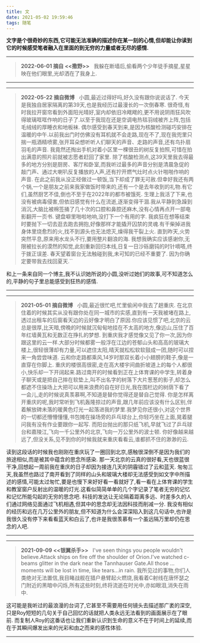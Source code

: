 ```yaml
---
title: 文
date: 2021-05-02 19:59:46
tags: 随笔
---
```


****文字是个很奇妙的东西,它可能无法准确的描述你在某一刻的心情,但却能让你读到它的时候感受笔者融入在里面的到无穷的力量或者无尽的感情.****

<!--more-->

-----
> ****2022-06-01 摘自 <<撒野>>****
> &nbsp;
> 我躲在断墙后,偷看两个少年徒手摘星,星星映在他们眼里,光却洒在了我身上.
&nbsp;

-----

-----
> ****2022-05-22 摘自微博****
> &nbsp;
> 小圆,最近过得好吗,好久没有跟你说说话了.
今天是我独自居家隔离的第39天,也是我经历过最漫长的一次倒春寒.
很奇怪,有时我拉开窗帘看到外面阳光晴好,室内却依旧冷飕飕的,更不用说阴雨狂风吹得玻璃哐哐作响的日子了.以至于我现在还是空调电热毯羽绒被齐上阵,包括毛绒绒的厚睡衣和地板袜.
偶尔感受到春天到来,是因为核酸检测碰巧安排在温暖的中午.以前我出门时仿佛没有耳机就不会走路,现在不了,现在我兜里只揣一瓶酒精喷雾,张开耳朵想听听人们聊天的声音、走路的声音,还有鸟扑扇羽毛的声音.
我竟然还掏出手机对着小区里一棵很丑的树反复拍照,可惜在拍出满意的照片前就被志愿者赶回了家里.
除了核酸检测点,这39天里我去得最多的地方分别是厨房、客厅和卧室,而我听过最多的声音分别是清晨急促的敲门声、通过大喇叭反复播放的人声,还有拧开燃气灶时点火针啪啪作响的声音.
在此之前我从没正经做过一顿饭,当下却成了罪无可赦.但幸好我还有两个锅,一个是朋友之前来我家做饭时带来的,还有一个是去年收到的礼物.有它们,虽然厨艺不佳,倒也不至于在2022年的都市被饿死.
生理上我活了下来,也没有被病毒侵害,但依旧感觉有什么在流逝,逐渐变得干涸.我从平静到急躁到消沉,大脑比被棉签捅了几十次的口腔和鼻腔还麻木,没有心情再点开一部电影翻开一页书.
键盘噼里啪啦地响,没打下一个有用的字.
我疯狂在想等结束时要抛下一切去逛去跑去拥抱,好像那样才能撬开囚禁的灵魂.有干柴掉进我身体里烧愈烈的火,找不到源头也无法熄灭,燥得我干裂上火.
直到昨天,火势突然平息,原来用水龙头不行,要用整片翻浪的海.
我想我确实应该感谢你,无限被拉长的漠然的知觉,此刻重新回归本线,日复一日沙砾磨钝的时针嘀嗒,终于拨正误差.
春天望着窗台无法触碰到我,未可知的已经不重要了.
因为你确定要带我去找回夏天.``
&nbsp;

和上一条来自同一个博主,我不认识她所说的小圆,没听过她们的故事,可不知道怎么的,平静的句子里总能感受到狂热的感情.

-----

-----
> ****2021-05-01 摘自微博****
> &nbsp;
> 小圆,最近很忙吧,忙里偷闲中我去了趟重庆.
在北京住着的时候其实从没有跟你处在同一城市的实感,直到有一天我被堵在路上,透过出租车的后窗看天边的云好像才明白了原因.你应该见惯了吧,北京的云总是很厚,比天暗,傍晚的时候就沉甸甸地挂在不太高的地方,像远山,压住了百年红墙黄瓦和无数正在挣扎的梦想.
到重庆我才感觉像又见了你一次,因为你跟这里的云一样.大部分时候都雾一般浮在江边的苍郁山头和高高的玻璃大楼上,很轻很薄却有力量,可以遮住太阳,晴天就松松软软鼓成一团,随时可以捏来一角尝尝味道.
云和你走路都乘风,14岁时那双长着小小翅膀的鞋子,像是一直穿在你脚上.
重庆的楼很高很密,走在高大楼宇间曲折坡道上的每个人都很小,快乐却一下开阔起来.路过南开的时候看到正在上体育课的中学生,转着身子聊天或是把自己摔在软垫上,叫不出名字的树落下大片葱葱的影子,却怎么都遮不住操场上大把可以用来浪费的自在好日光,我在围栏边的树荫下看了一会儿,走的时候说真羡慕啊,不知道是替你觉得还是替自己觉得.
你是怎样离开重庆的呢,我时常听到飞机轰隆掠过的声音,跟几年前应该没有什么区别,伴着解放碑未落的暖黄色灯光一起落进我的梦里.我梦见你还很小,对这个世界的一切都还懵懵懂懂,书包摊在操场旁的乒乓球台上,你轻巧坐在上面,晃着腿问我有没有作业要跟你一起写.
而阳台抛出的那只纸飞机,早就飞过了乒乓球台和嘉陵江,飞向一千公里外的北京,飞向一万公里外的波士顿.
你好像越来越远了,但没关系,见不到你的时候我就来重庆看看云,谁都抓不住的渺渺的云.
&nbsp;

读到这段话的时候我也刚刚在重庆玩了一圈回到北京,感触很深倒不是因为我们的旅途相似,而是被其中蕴含的思念所感染.
那一天北京的云真的很好看,天也很蓝很干净,回想起一周前我在重庆的日子却因为接连几天的阴霾错过了云和蓝天.
匆匆三天,我虽然也路过了南开看到了同样的山头和玻璃大楼却无法感受到如文字中所描述的感情,可能太过匆忙,要是也慢下来好好看一看就好了,看一看在上体育课的学生和教室窗户反射出的温暖的灯光.这看似简简单单的几个字记录了笔者无穷的记忆和记忆所能勾起的无穷的思念吧.
科技的发达让无论隔着距离多远、时差多久的人们通过网络见面通过飞机相遇,但其中的思念却无法因科技而削减一分.
我没有相似的经历和远在几万公里外的朋友,但不知道为什么会深深陷入到这几句话中,也许是我很久没有停下来看看蓝天和白云了,也许是我很羡慕有一个虽远隔万里却仍在思念的人吧.

-----

-----
> ****2021-09-09 <<银翼杀手>>****
> &nbsp;
> I've seen things you people wouldn't believe.Attack ships on fire off the shoulder of Orion.I've watched c-beams glitter in the dark near the Tannhauser Gate.All those ... moments will be lost in time, like tears...in rain.
> 我所见过的事物,你们人类绝对无法置信,我目睹战舰在猎户悬臂起火燃烧,我看着C射线在唐怀瑟之门附近的黑暗中闪烁,所有这些时刻,终将流逝在时光中,亦如眼泪,消失在雨中.
&nbsp;

这可能是我听过的最浪漫的台词了,它甚至不需要用任何镜头去描述那广袤的深空,只是Roy短短的几句关于自己回忆的话就把人类永远无法看到的画面展示在了眼前.
而复制人Roy的这番话也让我们重新认识到生命的意义不在于时间上的延续,而在于其瞬间爆发出来的光彩和由之而来的感性体验.

-----